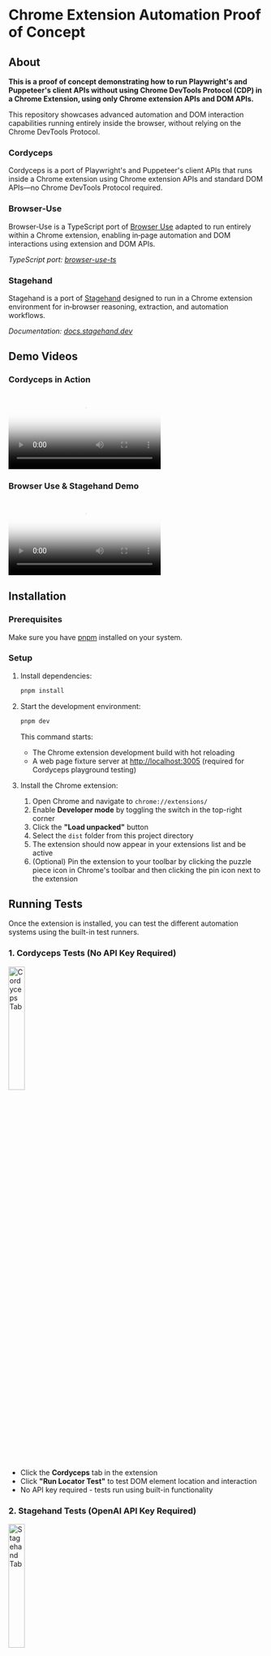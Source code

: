 # Chrome Extension Automation Proof of Concept

## About

**This is a proof of concept demonstrating how to run Playwright's and Puppeteer's client APIs without using Chrome DevTools Protocol (CDP) in a Chrome Extension, using only Chrome extension APIs and DOM APIs.**

This repository showcases advanced automation and DOM interaction capabilities running entirely inside the browser, without relying on the Chrome DevTools Protocol.

### Cordyceps

Cordyceps is a port of Playwright's and Puppeteer's client APIs that runs inside a Chrome extension using Chrome extension APIs and standard DOM APIs—no Chrome DevTools Protocol required.

### Browser‑Use

Browser‑Use is a TypeScript port of [Browser Use](https://github.com/browser-use/browser-use) adapted to run entirely within a Chrome extension, enabling in‑page automation and DOM interactions using extension and DOM APIs.

*TypeScript port: [browser-use-ts](https://github.com/Vadavision/browser-use-ts)*

### Stagehand

Stagehand is a port of [Stagehand](https://stagehand.dev) designed to run in a Chrome extension environment for in‑browser reasoning, extraction, and automation workflows.

*Documentation: [docs.stagehand.dev](https://docs.stagehand.dev)*

## Demo Videos

### Cordyceps in Action

<video src="https://github.com/user-attachments/assets/a35f3c8e-ac2d-4990-84ae-3d650a07c211" controls poster="docs/media/cordyceps-thumb.jpg">
  <img src="docs/media/cordyceps-thumb.jpg" alt="Cordyceps Demo Thumbnail" />
  <p>Your browser does not support the video tag. <a href="https://github.com/user-attachments/assets/a35f3c8e-ac2d-4990-84ae-3d650a07c211">Click here to watch the Cordyceps demo</a></p>
</video>

### Browser Use & Stagehand Demo

<video src="https://github.com/user-attachments/assets/1ae9c6de-b670-4a86-ab4e-ef31d131ec87" controls poster="docs/media/browser-use-thumb.jpg">
  <img src="docs/media/browser-use-thumb.jpg" alt="Browser Use & Stagehand Demo Thumbnail" />
  <p>Your browser does not support the video tag. <a href="https://github.com/user-attachments/assets/1ae9c6de-b670-4a86-ab4e-ef31d131ec87">Click here to watch the Browser Use & Stagehand demo</a></p>
</video>

## Installation

### Prerequisites

Make sure you have [pnpm](https://pnpm.io/) installed on your system.

### Setup

1. Install dependencies:

   ```bash
   pnpm install
   ```

2. Start the development environment:

   ```bash
   pnpm dev
   ```

   This command starts:
   - The Chrome extension development build with hot reloading
   - A web page fixture server at <http://localhost:3005> (required for Cordyceps playground testing)

3. Install the Chrome extension:

   1. Open Chrome and navigate to `chrome://extensions/`
   2. Enable **Developer mode** by toggling the switch in the top-right corner
   3. Click the **"Load unpacked"** button
   4. Select the `dist` folder from this project directory
   5. The extension should now appear in your extensions list and be active
   6. (Optional) Pin the extension to your toolbar by clicking the puzzle piece icon in Chrome's toolbar and then clicking the pin icon next to the extension

## Running Tests

Once the extension is installed, you can test the different automation systems using the built-in test runners.

### 1. Cordyceps Tests (No API Key Required)

<img src="docs/media/cordyceps_start.png" alt="Cordyceps Tab" width="25%" />

- Click the **Cordyceps** tab in the extension
- Click **"Run Locator Test"** to test DOM element location and interaction
- No API key required - tests run using built-in functionality

### 2. Stagehand Tests (OpenAI API Key Required)

<img src="docs/media/stagehand_start.png" alt="Stagehand Tab" width="25%" />

- Click the **Stagehand** tab in the extension
- Click **"🐘 Elephant Research Test"** to run the AI-powered research workflow
- **Requires OpenAI API key** (only OpenAI models are supported)

### 3. Browser Use Tests (OpenAI API Key Required)

<img src="docs/media/browser_use_start.png" alt="Browser Use Tab" width="25%" />

- Click the **Browser Use** tab in the extension  
- Click **"Run Browser Use Example"** to test browser automation workflows
- **Requires OpenAI API key** (only OpenAI models are supported)

### Setting up API Keys

<img src="docs/media/API_KEYS.png" alt="API Keys Settings" width="25%" />

To run Stagehand and Browser Use tests:

1. Click the ⚙️ settings button in the extension
2. Enter your OpenAI API key in the **"OpenAI (ChatGPT) API Key"** field
3. Click **"Save"**
4. You can now run the AI-powered tests

## AI Snapshot Technology

## About

This repository is a Chrome extension workspace for deep research that runs advanced automation and DOM interaction fully inside the browser, without relying on the Chrome DevTools Protocol.

### Cordyceps

Cordyceps is a port of Playwright’s and Puppeteer’s client APIs that runs inside a Chrome extension using Chrome extension APIs and standard DOM APIs—no Chrome DevTools Protocol required.

### Browser‑Use

Browser‑Use is a TypeScript port of Browser Use adapted to run entirely within a Chrome extension, enabling in‑page automation and DOM interactions using extension and DOM APIs.

### Stagehand

Stagehand is a port of Stagehand designed to run in a Chrome extension environment for in‑browser reasoning, extraction, and automation workflows.

## AI Snapshot Technology

Instead of traditional screenshot-based automation, this system uses Playwright's new **AI snapshot API** (`snapshotForAI()`) to generate structured text representations of web pages. This approach offers several advantages:

### Text-Based Page Analysis

The `snapshotForAI()` method creates accessibility-tree-based snapshots that capture:

- Semantic structure and hierarchy of page elements
- Interactive elements with proper labeling and roles
- Form fields, buttons, and navigation elements
- Iframe content with intelligent resolution strategies

### Key Benefits

- **Faster Processing**: Text snapshots are significantly smaller than images and process faster
- **Better Accuracy**: Semantic understanding rather than visual pixel analysis
- **Cross-Platform Consistency**: Text representation works identically across different screen sizes and zoom levels
- **Lower Resource Usage**: No image processing or computer vision overhead

### Implementation Details

Instead of traditional screenshots, the system generates structured text snapshots that AI can understand semantically. **The revolutionary frame-piercing capability** allows Cordyceps to see through iframes, shadow DOM, and nested contexts that typically block automation tools.

Here's an example of what an AI snapshot looks like, showing **cross-frame element detection**:

```text
Aria snapshot for AI 
 - generic [ref=e2]:
  - heading "Cordyceps Example Domain - Enhanced Testing Page" [level=1] [ref=e3]
  - paragraph [ref=e4]: This enhanced domain is for use in Cordyceps testing. It includes various interactive elements to test automation capabilities including iframes, shadow DOM, and form controls.
  - generic [ref=e5]:
    - strong [ref=e6]: "Test page note:"
    - text: This page is used to test
    - strong [ref=e7]: "@packages/playwright-testing"
    - text: . You can see the test examples in
    - strong [ref=e8]: tests/locator
    - text: folder.
  - generic [ref=e9]:
    - heading "Embedded Iframes" [level=3] [ref=e207]
    - 'heading "Iframe 1: Simple Content" [level=4] [ref=e208]'
    - iframe [ref=e209]:
      - heading "Frame 1 Content" [level=2] [ref=f1e3]
      - paragraph [ref=f1e4]: This content is inside the first iframe and fully accessible to Cordyceps.
      - button "Click Me (Frame 1)" [ref=f1e5] [cursor=pointer]
      - generic [ref=f1e6]:
        - checkbox "Frame 1 Checkbox" [ref=f1e7]
        - text: Frame 1 Checkbox
    - 'heading "Iframe 2: Content with Nested Iframe" [level=4] [ref=e210]'
    - iframe [ref=e211]:
      - heading "Frame 2 with Nested Content" [level=2] [ref=f2e3]
      - paragraph [ref=f2e4]: This iframe contains another nested iframe - watch Cordyceps pierce through both levels!
      - iframe [ref=f2e5]:
        - heading "Nested Frame Content" [level=3] [ref=f3e2]
        - button "Deep Nested Button" [ref=f3e3] [cursor=pointer]
        - textbox "Deep Input Field" [ref=f3e4]
        - generic [ref=f3e5]:
          - radio "Nested Option 1" [ref=f3e6]
          - text: Nested Option 1
        - generic [ref=f3e7]:
          - radio "Nested Option 2" [checked] [ref=f3e8]
          - text: Nested Option 2
  - generic [ref=e199]:
    - heading "🌟 Shadow DOM Element" [level=4] [ref=e200]
    - paragraph [ref=e201]: This content is inside a shadow DOM and isolated from the main document!
    - button "Click Me (Shadow)" [ref=e202] [cursor=pointer]
    - generic [ref=e204]:
      - checkbox "Shadow Checkbox" [ref=e205]
      - text: Shadow Checkbox
```

### Frame-Piercing Locator Usage

**Cordyceps' game-changing capability**: Unlike traditional automation tools that struggle with iframes and shadow DOM, Cordyceps seamlessly locates and interacts with elements across **any level of nesting**:

```typescript
// Frame-piercing ARIA ref locators - work across ANY iframe depth!
const page = await browserWindow.getCurrentPage();

// Locate elements in main document using ARIA refs
const mainButton = page.locator('aria-ref=e45');           // Main document button
const mainCheckbox = page.locator('aria-ref=e40');         // Main document checkbox

// Locate elements INSIDE first iframe using frame refs (f1e...)
const frameButton = page.locator('aria-ref=f1e5');         // Button inside first iframe
const frameCheckbox = page.locator('aria-ref=f1e7');       // Checkbox inside first iframe

// Locate elements in NESTED iframe using nested frame refs (f3e...) - multiple levels deep!
const deepNestedButton = page.locator('aria-ref=f3e3');    // Button in deeply nested iframe
const deepInputField = page.locator('aria-ref=f3e4');      // Input field in nested iframe
const nestedRadio1 = page.locator('aria-ref=f3e6');        // Radio button option 1
const nestedRadio2 = page.locator('aria-ref=f3e8');        // Radio button option 2 (selected)

// Locate elements in Shadow DOM using standard refs
const shadowButton = page.locator('aria-ref=e202');        // Button in shadow DOM
const shadowCheckbox = page.locator('aria-ref=e205');      // Checkbox in shadow DOM

// ALL of these work seamlessly with ARIA refs - no frame switching required!
await frameButton.click();           // Clicks aria-ref=f1e5 inside iframe
await deepNestedButton.click();      // Clicks aria-ref=f3e3 in nested iframe  
await shadowButton.click();          // Clicks aria-ref=e202 in shadow DOM
await deepInputField.fill('test');   // Types in aria-ref=f3e4 deeply nested iframe
await nestedRadio2.check();          // Selects aria-ref=f3e8 radio in nested iframe

console.log('ARIA ref frame-piercing test completed successfully!');
console.log('Cordyceps accessed elements across multiple iframe levels using aria-ref selectors');
```

### Revolutionary Frame-Piercing Technology

**What makes this groundbreaking**: Traditional automation tools require complex frame switching and often fail with nested iframes or shadow DOM. Cordyceps' AI snapshot technology **automatically pierces through all barriers**:

- **Unified Element Access**: No frame switching - access elements anywhere with a single locator
- **Nested Iframe Support**: Works through unlimited levels of iframe nesting (ref=f1e, f2e, f3e...)
- **Shadow DOM Penetration**: Seamlessly interacts with shadow DOM elements
- **Cross-Origin Resilience**: Handles cross-origin frames with intelligent fallback strategies
- **Automatic Frame Discovery**: AI snapshot automatically maps all accessible frames and contexts

The system includes advanced iframe handling through `snapshotFrameForAI()`, which:

- **Recursively processes nested frames** with retry logic and frame reference prefixes (f1e, f2e, f3e...)
- **Intelligently pierces frame boundaries** that traditionally block automation tools
- **Handles cross-origin and navigation timing issues** gracefully with smart fallback strategies
- **Provides unified element access** across all frames without manual frame switching

**This is a breakthrough in web automation** - where other tools fail with complex nested content, Cordyceps succeeds effortlessly.

This enables AI agents to understand page structure semantically rather than visually, leading to more reliable and efficient web automation.
